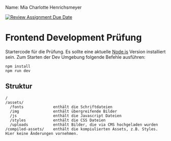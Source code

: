 Name: Mia Charlotte Henrichsmeyer

[![Review Assignment Due Date](https://classroom.github.com/assets/deadline-readme-button-22041afd0340ce965d47ae6ef1cefeee28c7c493a6346c4f15d667ab976d596c.svg)](https://classroom.github.com/a/qoLHA1uU)
# Frontend Development Prüfung

Startercode für die Prüfung. Es sollte eine aktuelle [Node.js](https://nodejs.org/en) Version installiert sein. Zum Starten der Dev Umgebung folgende Befehle ausführen:

```
npm install
npm run dev
```

## Struktur

```
/
/assets/
  /fonts             enthält die Schriftdateien
  /img               enthält übergreifende Bilder
  /js                enthält die Javascript Dateien
  /styles            enthält die CSS Dateien
  /uploads           enthält Bilder, die via CMS hochgeladen wurden
/compiled-assets/    enthält die kompiulierten Assets, z.B. Styles. Hier keine Änderungen vornehmen.
```

